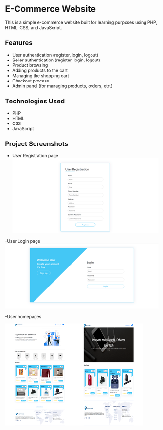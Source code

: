 # E-Commerce Website

This is a simple e-commerce website built for learning purposes using PHP, HTML, CSS, and JavaScript.

## Features

- User authentication (register, login, logout)
- Seller authentication (register, login, logout)
- Product browsing
- Adding products to the cart
- Managing the shopping cart
- Checkout process
- Admin panel (for managing products, orders, etc.)

## Technologies Used

- PHP
- HTML
- CSS
- JavaScript

## Project Screenshots
- User Registration page
![User registration](./projectImages//userRegistration.png?raw=true "Title")

-User Login page
![User Login](./projectImages//userLogin.png?raw=true "Title")

-User homepages
<div style="display:flex;">
    <img src="./projectImages/userHomepage.png" alt="Image 1" style="width:45%;">
    <img src="./projectImages/userCategory.png" alt="Image 2" style="width:45%;">
</div>

